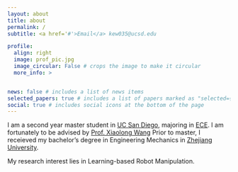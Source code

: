 ```yaml
---
layout: about
title: about
permalink: /
subtitle: <a href='#'>Email</a> kew035@ucsd.edu

profile:
  align: right
  image: prof_pic.jpg
  image_circular: False # crops the image to make it circular
  more_info: >


news: false # includes a list of news items
selected_papers: true # includes a list of papers marked as "selected={true}"
social: true # includes social icons at the bottom of the page
---
```


I am a second year master student in [UC San Diego](https://ucsd.edu/), majoring in [ECE](https://www.ece.ucsd.edu/). I am fortunately to be advised by [Prof. Xiaolong Wang](https://xiaolonw.github.io/index.html) Prior to master, I receieved my bachelor’s degree in Engineering Mechanics in [Zhejiang University](https://www.zju.edu.cn/english/).

My research interest lies in Learning-based Robot Manipulation.